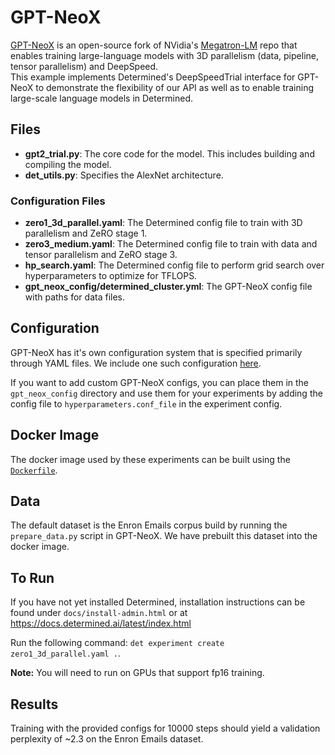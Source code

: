 # GPT-NeoX
[GPT-NeoX](https://github.com/EleutherAI/gpt-neox) is an open-source fork of NVidia's 
[Megatron-LM](https://github.com/NVIDIA/Megatron-LM) repo that enables training large-language
models with 3D parallelism (data, pipeline, tensor parallelism) and DeepSpeed.  
This example implements Determined's DeepSpeedTrial interface for GPT-NeoX to demonstrate
the flexibility of our API as well as to enable training large-scale language models in Determined.

## Files
* **gpt2_trial.py**: The core code for the model. This includes building and compiling the model.
* **det_utils.py**: Specifies the AlexNet architecture.

### Configuration Files
* **zero1_3d_parallel.yaml**: The Determined config file to train with 3D parallelism and ZeRO stage 1.
* **zero3_medium.yaml**: The Determined config file to train with data and tensor parallelism and ZeRO stage 3.
* **hp_search.yaml**: The Determined config file to perform grid search over hyperparameters to optimize for TFLOPS.
* **gpt_neox_config/determined_cluster.yml**: The GPT-NeoX config file with paths for data files.

## Configuration
GPT-NeoX has it's own configuration system that is specified primarily through YAML files.  We 
include one such configuration [here](gpt_neox_config/determined_cluster.yml).  

If you want to add custom GPT-NeoX configs, you can place them in the `gpt_neox_config` directory 
and use them for your experiments by adding the config file to `hyperparameters.conf_file` in the 
experiment config.

## Docker Image
The docker image used by these experiments can be built using the [`Dockerfile`](Dockerfile).

## Data
The default dataset is the Enron Emails corpus build by running the `prepare_data.py` script 
in GPT-NeoX.  We have prebuilt this dataset into the docker image.  

## To Run
If you have not yet installed Determined, installation instructions can be found
under `docs/install-admin.html` or at https://docs.determined.ai/latest/index.html

Run the following command: `det experiment create zero1_3d_parallel.yaml .`. 

**Note:** You will need to run on GPUs that support fp16 training.

## Results
Training with the provided configs for 10000 steps should yield a validation perplexity of ~2.3 on
the Enron Emails dataset. 
